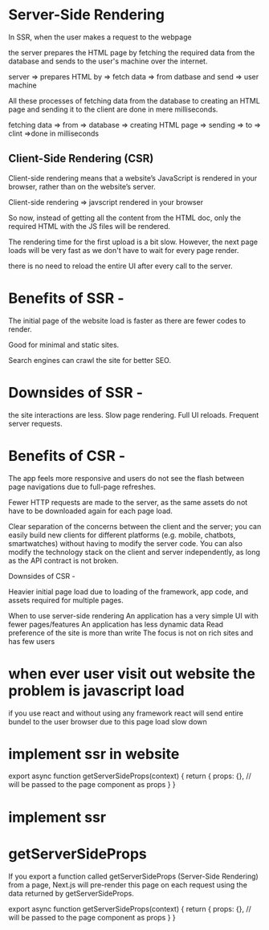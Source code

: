 # Server-Side Rendering

In SSR, when the user makes a request to the webpage

the server prepares the HTML page by fetching the required data from the database and sends to the user's machine over the internet.

server => prepares HTML by => fetch data => from datbase and send => user machine

All these processes of fetching data from the database to creating an HTML page and sending it to the client are done in mere milliseconds.

fetching data => from => database => creating HTML page => sending => to => clint =>done in milliseconds



Client-Side Rendering (CSR)
---------------------------
Client-side rendering means that a website’s JavaScript is rendered in your browser, rather than on the website’s server.

Client-side rendering => javscript rendered in your browser 

So now, instead of getting all the content from the HTML doc, only the required HTML with the JS files will be rendered. 

The rendering time for the first upload is a bit slow. However, the next page loads will be very fast as we don't have to wait for every page render.

there is no need to reload the entire UI after every call to the server.

# Benefits of SSR -

The initial page of the website load is faster as there are fewer codes to render.

Good for minimal and static sites.

Search engines can crawl the site for better SEO.

# Downsides of SSR -

the site interactions are less.
Slow page rendering.
Full UI reloads.
Frequent server requests.

# Benefits of CSR -

The app feels more responsive and users do not see the flash between page navigations due to full-page refreshes.

Fewer HTTP requests are made to the server, as the same assets do not have to be downloaded again for each page load.

Clear separation of the concerns between the client and the server; you can easily build new clients for different platforms (e.g. mobile, chatbots, smartwatches) without having to modify the server code. You can also modify the technology stack on the client and server independently, as long as the API contract is not broken.

Downsides of CSR -

Heavier initial page load due to loading of the framework, app code, and assets required for multiple pages.

When to use server-side rendering
An application has a very simple UI with fewer pages/features
An application has less dynamic data
Read preference of the site is more than write
The focus is not on rich sites and has few users


# when ever user visit out website the problem is javascript load 

if you use react and without using any framework react will send entire bundel to the user browser 
due to this page load slow down 

# implement ssr in website 

export async function getServerSideProps(context) {
  return {
    props: {}, // will be passed to the page component as props
  }
}


# implement ssr

# getServerSideProps

If you export a function called getServerSideProps (Server-Side Rendering) from a page, Next.js will pre-render this page on each request using the data returned by getServerSideProps.

export async function getServerSideProps(context) {
  return {
    props: {}, // will be passed to the page component as props
  }
}




